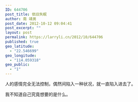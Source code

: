 ```yaml
---
ID: 644706
post_title: 依旧失眠
author: 南 靖男
post_date: 2012-10-12 09:04:41
post_excerpt: ""
layout: post
permalink: https://larryli.cn/2012/10/644706
published: true
geo_latitude:
  - "22.546699"
geo_longitude:
  - "114.059318"
geo_public:
  - "1"
---
```

人的感情完全无法控制，偶然间陷入一种状况，就一直陷入进去了。

我不知道自己究竟想要的是什么。